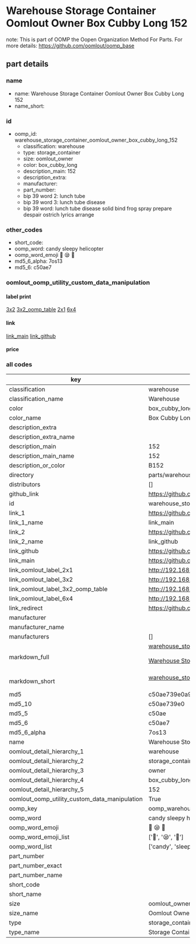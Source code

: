 # Warehouse Storage Container Oomlout Owner Box Cubby Long 152  

note: This is part of OOMP the Oopen Organization Method For Parts. For more details: https://github.com/oomlout/oomp_base

##  part details
  







### name
* name: Warehouse Storage Container Oomlout Owner Box Cubby Long 152
* name_short: 
### id
* oomp_id: warehouse_storage_container_oomlout_owner_box_cubby_long_152
  * classification: warehouse
  * type: storage_container
  * size: oomlout_owner
  * color: box_cubby_long
  * description_main: 152
  * description_extra: 
  * manufacturer: 
  * part_number: 
  * bip 39 word 2: lunch tube
  * bip 39 word 3: lunch tube disease
  * bip 39 word: lunch tube disease solid bind frog spray prepare despair ostrich lyrics arrange

### other_codes
* short_code: 
* oomp_word: candy sleepy helicopter
* oomp_word_emoji :candy: :sleepy: :helicopter:
* md5_6_alpha: 7os13
* md5_6: c50ae7






### oomlout_oomp_utility_custom_data_manipulation
#### label print
[3x2](http://192.168.1.245:1112/?label=oomp%207os13)
[3x2_oomp_table](http://192.168.1.108:1112/?label=oomp%207os13)
[2x1](http://192.168.1.242:1112/?label=oomp%207os13)
[6x4](http://192.168.1.55:1112/?label=oomp%207os13)    

#### link

[link_main](https://github.com/oomlout/oomlout_oomp_version_1_messy/tree/main/parts/warehouse_storage_container_oomlout_owner_box_cubby_long_152) [link_github](https://github.com/oomlout/oomlout_oomp_version_1_messy/tree/main/parts/warehouse_storage_container_oomlout_owner_box_cubby_long_152)                             

#### price







### all codes 
| key | value |  
| --- | --- |  
| classification | warehouse |  
| classification_name | Warehouse |  
| color | box_cubby_long |  
| color_name | Box Cubby Long |  
| description_extra |  |  
| description_extra_name |  |  
| description_main | 152 |  
| description_main_name | 152 |  
| description_or_color | B152 |  
| directory | parts/warehouse_storage_container_oomlout_owner_box_cubby_long_152 |  
| distributors | [] |  
| github_link | https://github.com/oomlout/oomlout_oomp_part_src/tree/main/parts/warehouse_storage_container_oomlout_owner_box_cubby_long_152 |  
| id | warehouse_storage_container_oomlout_owner_box_cubby_long_152 |  
| link_1 | https://github.com/oomlout/oomlout_oomp_version_1_messy/tree/main/parts/warehouse_storage_container_oomlout_owner_box_cubby_long_152 |  
| link_1_name | link_main |  
| link_2 | https://github.com/oomlout/oomlout_oomp_version_1_messy/tree/main/parts/warehouse_storage_container_oomlout_owner_box_cubby_long_152 |  
| link_2_name | link_github |  
| link_github | https://github.com/oomlout/oomlout_oomp_version_1_messy/tree/main/parts/warehouse_storage_container_oomlout_owner_box_cubby_long_152 |  
| link_main | https://github.com/oomlout/oomlout_oomp_version_1_messy/tree/main/parts/warehouse_storage_container_oomlout_owner_box_cubby_long_152 |  
| link_oomlout_label_2x1 | http://192.168.1.242:1112/?label=oomp%207os13 |  
| link_oomlout_label_3x2 | http://192.168.1.245:1112/?label=oomp%207os13 |  
| link_oomlout_label_3x2_oomp_table | http://192.168.1.108:1112/?label=oomp%207os13 |  
| link_oomlout_label_6x4 | http://192.168.1.55:1112/?label=oomp%207os13 |  
| link_redirect | https://github.com/oomlout/oomlout_oomp_version_1_messy/tree/main/parts/warehouse_storage_container_oomlout_owner_box_cubby_long_152 |  
| manufacturer |  |  
| manufacturer_name |  |  
| manufacturers | [] |  
| markdown_full | [warehouse_storage_container_oomlout_owner_box_cubby_long_152](none)<br>[](none)<br>[Warehouse Storage Container Oomlout Owner Box Cubby Long 152](none)<br><br> |  
| markdown_short | [warehouse_storage_container_oomlout_owner_box_cubby_long_152](none)<br><br> |  
| md5 | c50ae739e0a9fa5d748b2cea7e3a8429 |  
| md5_10 | c50ae739e0 |  
| md5_5 | c50ae |  
| md5_6 | c50ae7 |  
| md5_6_alpha | 7os13 |  
| name | Warehouse Storage Container Oomlout Owner Box Cubby Long 152 |  
| oomlout_detail_hierarchy_1 | warehouse |  
| oomlout_detail_hierarchy_2 | storage_container |  
| oomlout_detail_hierarchy_3 | owner |  
| oomlout_detail_hierarchy_4 | box_cubby_long |  
| oomlout_detail_hierarchy_5 | 152 |  
| oomlout_oomp_utility_custom_data_manipulation | True |  
| oomp_key | oomp_warehouse_storage_container_oomlout_owner_box_cubby_long_152 |  
| oomp_word | candy sleepy helicopter |  
| oomp_word_emoji | :candy: :sleepy: :helicopter: |  
| oomp_word_emoji_list | [':candy:', ':sleepy:', ':helicopter:'] |  
| oomp_word_list | ['candy', 'sleepy', 'helicopter'] |  
| part_number |  |  
| part_number_exact |  |  
| part_number_name |  |  
| short_code |  |  
| short_name |  |  
| size | oomlout_owner |  
| size_name | Oomlout Owner |  
| type | storage_container |  
| type_name | Storage Container |  
